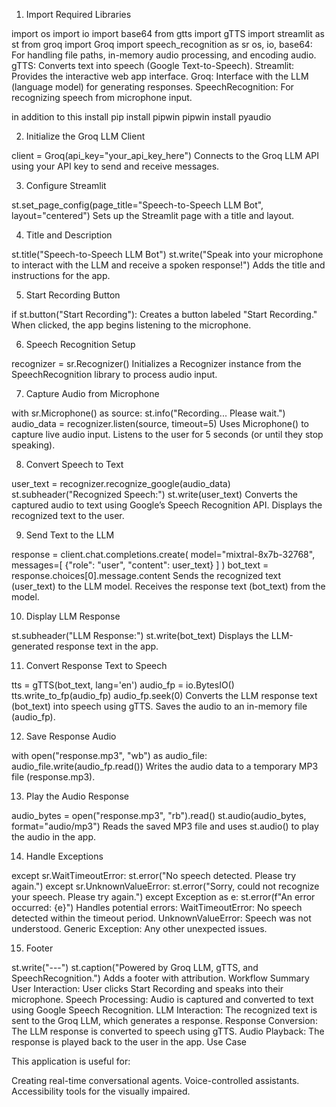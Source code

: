 1. Import Required Libraries

import os
import io
import base64
from gtts import gTTS
import streamlit as st
from groq import Groq
import speech_recognition as sr
os, io, base64: For handling file paths, in-memory audio processing, and encoding audio.
gTTS: Converts text into speech (Google Text-to-Speech).
Streamlit: Provides the interactive web app interface.
Groq: Interface with the LLM (language model) for generating responses.
SpeechRecognition: For recognizing speech from microphone input.

in addition to this install
pip install pipwin
pipwin install pyaudio


2. Initialize the Groq LLM Client

client = Groq(api_key="your_api_key_here")
Connects to the Groq LLM API using your API key to send and receive messages.

3. Configure Streamlit

st.set_page_config(page_title="Speech-to-Speech LLM Bot", layout="centered")
Sets up the Streamlit page with a title and layout.

4. Title and Description

st.title("Speech-to-Speech LLM Bot")
st.write("Speak into your microphone to interact with the LLM and receive a spoken response!")
Adds the title and instructions for the app.

5. Start Recording Button

if st.button("Start Recording"):
Creates a button labeled "Start Recording."
When clicked, the app begins listening to the microphone.

6. Speech Recognition Setup

recognizer = sr.Recognizer()
Initializes a Recognizer instance from the SpeechRecognition library to process audio input.

7. Capture Audio from Microphone

with sr.Microphone() as source:
    st.info("Recording... Please wait.")
    audio_data = recognizer.listen(source, timeout=5)
Uses Microphone() to capture live audio input.
Listens to the user for 5 seconds (or until they stop speaking).

8. Convert Speech to Text

user_text = recognizer.recognize_google(audio_data)
st.subheader("Recognized Speech:")
st.write(user_text)
Converts the captured audio to text using Google’s Speech Recognition API.
Displays the recognized text to the user.

9. Send Text to the LLM

response = client.chat.completions.create(
    model="mixtral-8x7b-32768",
    messages=[
        {"role": "user", "content": user_text}
    ]
)
bot_text = response.choices[0].message.content
Sends the recognized text (user_text) to the LLM model.
Receives the response text (bot_text) from the model.

10. Display LLM Response

st.subheader("LLM Response:")
st.write(bot_text)
Displays the LLM-generated response text in the app.

11. Convert Response Text to Speech

tts = gTTS(bot_text, lang='en')
audio_fp = io.BytesIO()
tts.write_to_fp(audio_fp)
audio_fp.seek(0)
Converts the LLM response text (bot_text) into speech using gTTS.
Saves the audio to an in-memory file (audio_fp).

12. Save Response Audio

with open("response.mp3", "wb") as audio_file:
    audio_file.write(audio_fp.read())
Writes the audio data to a temporary MP3 file (response.mp3).

13. Play the Audio Response

audio_bytes = open("response.mp3", "rb").read()
st.audio(audio_bytes, format="audio/mp3")
Reads the saved MP3 file and uses st.audio() to play the audio in the app.

14. Handle Exceptions

except sr.WaitTimeoutError:
    st.error("No speech detected. Please try again.")
except sr.UnknownValueError:
    st.error("Sorry, could not recognize your speech. Please try again.")
except Exception as e:
    st.error(f"An error occurred: {e}")
Handles potential errors:
WaitTimeoutError: No speech detected within the timeout period.
UnknownValueError: Speech was not understood.
Generic Exception: Any other unexpected issues.

15. Footer

st.write("---")
st.caption("Powered by Groq LLM, gTTS, and SpeechRecognition.")
Adds a footer with attribution.
Workflow Summary
User Interaction:
User clicks Start Recording and speaks into their microphone.
Speech Processing:
Audio is captured and converted to text using Google Speech Recognition.
LLM Interaction:
The recognized text is sent to the Groq LLM, which generates a response.
Response Conversion:
The LLM response is converted to speech using gTTS.
Audio Playback:
The response is played back to the user in the app.
Use Case

This application is useful for:

Creating real-time conversational agents.
Voice-controlled assistants.
Accessibility tools for the visually impaired.
